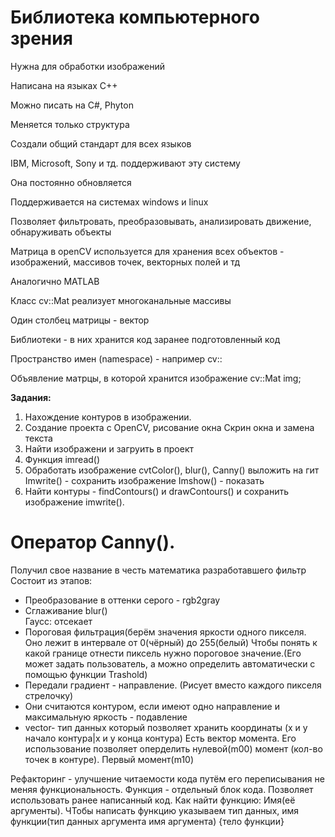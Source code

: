 <h1>Библиотека компьютерного зрения</h1>
<p>Нужна для обработки изображений</p>
<p>Написана на языках C++</p>
<p>Можно писать на C#, Phyton</p>
<p>Меняется только структура</p>
<p>Создали общий стандарт для всех языков</p>
<p>IBM, Microsoft, Sony и тд. поддерживают эту систему</p>
<p>Она постоянно обновляется</p>
<p>Поддерживается на системах windows и linux</p>
<p>Позволяет фильтровать, преобразовывать, анализировать движение, обнаруживать объекты</p>
<p>Матрица в openCV используется для хранения всех объектов - изображений, массивов точек, векторных полей и тд</p>
<p>Аналогично MATLAB </p>
<p>Класс cv::Mat реализует многоканальные массивы</p>
<p>Один столбец матрицы - вектор</p>
<p>Библиотеки - в них хранится код заранее подготовленный код</p>
<p>Пространство имен (namespace) - например cv::</p>

<p>Объявление матрцы, в которой хранится изображение cv::Mat img;</p>

<b>Задания:</b>
1. Нахождение контуров в изображении.
  0. Создание проекта с OpenCV, рисование окна
      Скрин окна и замена текста
  1. Найти изображени и загруить в проект
  2. Функция imread()
  3. Обработать изображение cvtColor(), blur(), Canny()  выложить на гит
       Imwrite() - сохранить изображение
       Imshow() - показать
  4. Найти контуры - findContours() и drawContours() и сохранить изображение imwrite().

<h1>Оператор Canny().</h1>
Получил свое название в честь математика разработавшего фильтр
Состоит из этапов: 
<ul>
<li>Преобразование в оттенки серого - rgb2gray</li>
<li>Сглаживание blur() </li>
    Гаусс: отсекает 
<li> Пороговая фильтрация(берём значения яркости одного пикселя. Оно лежит в интервале от 0(чёрный) до 255(белый) Чтобы понять к какой границе отнести пиксель нужно пороговое значение.(Его может задать пользователь, а можно определить автоматически с помощью функции Trashold) </li>
<li>Передали градиент - направление. (Рисует вместо каждого пикселя стрелочку)</li>
<li>Они считаются контуром, если имеют одно направление и максимальную яркость - подавление</li>
<li>vector- тип данных который позволяет хранить координаты (x и y начало контура|x и y конца контура) Есть вектор момента. Его использование позволяет оперделить нулевой(m00) момент (кол-во точек в контуре). Первый момент(m10)  </li>
  
  </ul>
    Рефакторинг - улучшение читаемости кода путём его переписывания не меняя функциональность.
    Функция - отдельный блок кода. Позволяет использовать ранее написанный код. Как найти функцию: Имя(её аргументы). ЧТобы написать функцию указываем тип данных, имя    функции(тип данных аргумента имя аргумента)
  {тело функции}
  

